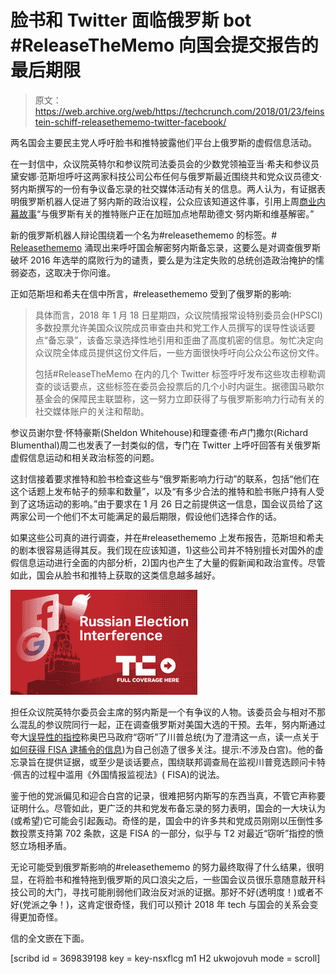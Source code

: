 # 脸书和 Twitter 面临俄罗斯 bot #ReleaseTheMemo 向国会提交报告的最后期限 

> 原文：<https://web.archive.org/web/https://techcrunch.com/2018/01/23/feinstein-schiff-releasethememo-twitter-facebook/>

两名国会主要民主党人呼吁脸书和推特披露他们平台上俄罗斯的虚假信息活动。

在一封信中，众议院英特尔和参议院司法委员会的少数党领袖亚当·希夫和参议员黛安娜·范斯坦呼吁这两家科技公司公布任何与俄罗斯最近围绕共和党众议员德文·努内斯撰写的一份有争议备忘录的社交媒体活动有关的信息。两人认为，有证据表明俄罗斯机器人促进了努内斯的政治议程，公众应该知道这件事，引用上周[商业内幕故事](https://web.archive.org/web/20230124042319/http://www.businessinsider.com/release-the-memo-campaign-russia-linked-twitter-accounts-2018-1)“与俄罗斯有关的推特账户正在加班加点地帮助德文·努内斯和维基解密。”

新的俄罗斯机器人辩论围绕着一个名为#releasethememo 的标签。# [Releasethememo](https://web.archive.org/web/20230124042319/https://www.nbcnews.com/politics/congress/right-wing-demand-releasethememo-endorsed-russian-bots-trolls-n839141) 涌现出来呼吁国会解密努内斯备忘录，这要么是对调查俄罗斯破坏 2016 年选举的腐败行为的谴责，要么是为注定失败的总统创造政治掩护的懦弱姿态，这取决于你问谁。

正如范斯坦和希夫在信中所言，#releasethememo 受到了俄罗斯的影响:

> 具体而言，2018 年 1 月 18 日星期四，众议院情报常设特别委员会(HPSCI)多数投票允许美国众议院成员审查由共和党工作人员撰写的误导性谈话要点“备忘录”，该备忘录选择性地引用和歪曲了高度机密的信息。匆忙决定向众议院全体成员提供这份文件后，一些方面很快呼吁向公众公布这份文件。
> 
> 包括#ReleaseTheMemo 在内的几个 Twitter 标签呼吁发布这些攻击穆勒调查的谈话要点，这些标签在委员会投票后的几个小时内诞生。据德国马歇尔基金会的保障民主联盟称，这一努力立即获得了与俄罗斯影响力行动有关的社交媒体账户的关注和帮助。

参议员谢尔登·怀特豪斯(Sheldon Whitehouse)和理查德·布卢门撒尔(Richard Blumenthal)周二也发表了一封类似的信，专门在 Twitter 上呼吁回答有关俄罗斯虚假信息运动和相关政治标签的问题。

这封信接着要求推特和脸书检查这些与“俄罗斯影响力行动”的联系，包括“他们在这个话题上发布帖子的频率和数量”，以及“有多少合法的推特和脸书账户持有人受到了这场运动的影响。”由于要求在 1 月 26 日之前提供这一信息，国会议员给了这两家公司一个他们不太可能满足的最后期限，假设他们选择合作的话。

如果这些公司真的进行调查，并在#releasethememo 上发布报告，范斯坦和希夫的剧本很容易适得其反。我们现在应该知道，1)这些公司并不特别擅长对国外的虚假信息运动进行全面的内部分析，2)国内也产生了大量的假新闻和政治宣传。尽管如此，国会从脸书和推特上获取的这类信息越多越好。

[![](img/12332cf624c91b5b099755ea671f4467.png)](https://web.archive.org/web/20230124042319/https://techcrunch.com/tag/russian-election-interference/)

担任众议院英特尔委员会主席的努内斯是一个有争议的人物。该委员会与相对不那么混乱的参议院同行一起，正在调查俄罗斯对美国大选的干预。去年，努内斯通过夸大[误导性的指控](https://web.archive.org/web/20230124042319/https://www.vox.com/world/2017/3/23/15036632/devin-nunes-trump-wiretapping-explainer)称奥巴马政府“窃听”了川普总统(为了澄清这一点，读一点关于[如何获得 FISA 逮捕令的信息](https://web.archive.org/web/20230124042319/https://www.justsecurity.org/38422/aint-easy-fisa-warrant-fbi-agent/))为自己创造了很多关注。提示:不涉及白宫)。他的备忘录旨在提供证据，或至少是谈话要点，围绕联邦调查局在监视川普竞选顾问卡特·佩吉的过程中滥用《外国情报监视法》( FISA)的说法。

鉴于他的党派偏见和迎合白宫的记录，很难把努内斯写的东西当真，不管它声称要证明什么。尽管如此，更广泛的共和党发布备忘录的努力表明，国会的一大块认为(或希望)它可能会引起轰动。奇怪的是，国会中的许多共和党成员刚刚以压倒性多数投票支持第 702 条款，这是 FISA 的一部分，似乎与 T2 对最近“窃听”指控的愤怒立场相矛盾。

无论可能受到俄罗斯影响的#releasethememo 的努力最终取得了什么结果，很明显，在将脸书和推特拖到俄罗斯的风口浪尖之后，一些国会议员很乐意随意敲开科技公司的大门，寻找可能削弱他们政治反对派的证据。那好不好(透明度！)或者不好(党派之争！)，这肯定很奇怪，我们可以预计 2018 年 tech 与国会的关系会变得更加奇怪。

信的全文嵌在下面。

[scribd id = 369839198 key = key-nsxflcg m1 H2 ukwojovuh mode = scroll]